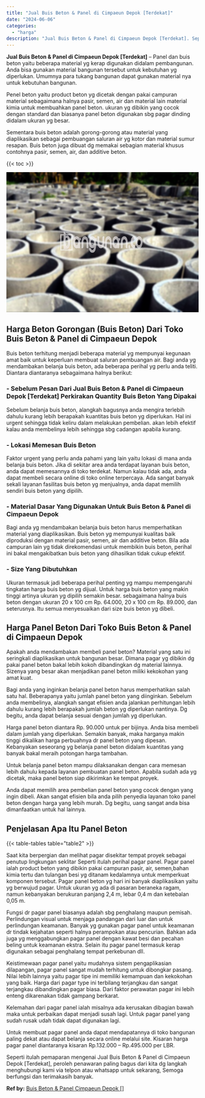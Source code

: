 ```yaml
---
title: "Jual Buis Beton & Panel di Cimpaeun Depok [Terdekat]"
date: "2024-06-06"
categories: 
  - "harga"
description: "Jual Buis Beton & Panel di Cimpaeun Depok [Terdekat]. Seperti itulah pemaparan mengenai Jual Buis Beton & Panel di Cimpaeun Depok [Terdekat], peroleh penaw..."
---
```


**Jual Buis Beton & Panel di Cimpaeun Depok \[Terdekat\]** – Panel dan buis beton yaitu beberapa material yg kerap digunakan didalam pembangunan. Anda bisa gunakan material bangunan tersebut untuk kebutuhan yg diperlukan. Umumnya para tukang bangunan dapat gunakan material nya untuk kebutuhan bangunan.

Penel beton yaitu product beton yg dicetak dengan pakai campuran material sebagaimana halnya pasir, semen, air dan material lain material kimia untuk membuahkan panel beton. ukuran yg dibikin yang cocok dengan standard dan biasanya panel beton digunakan sbg pagar dinding didalam ukuran yg besar.

Sementara buis beton adalah gorong-gorong atau material yang diaplikasikan sebagai pembuangan saluran air yg kotor dan material sumur resapan. Buis beton juga dibuat dg memakai sebagian material khusus contohnya pasir, semen, air, dan additive beton.

{{< toc >}}

![Jual Buis Beton & Panel di Cimpaeun Depok [Terdekat]](/images/jual-panel-buis-beton-murah-07.png)

## Harga Beton Gorongan (Buis Beton) Dari Toko Buis Beton & Panel di Cimpaeun Depok

Buis beton terhitung menjadi beberapa material yg mempunyai kegunaan amat baik untuk keperluan membuat saluran pembuangan air. Bagi anda yg mendambakan belanja buis beton, ada beberapa perihal yg perlu anda teliti. Diantara diantaranya sebagaimana halnya berikut:

### \- Sebelum Pesan Dari Jual Buis Beton & Panel di Cimpaeun Depok \[Terdekat\] Perkirakan Quantity Buis Beton Yang Dipakai

Sebelum belanja buis beton, alangkah bagusnya anda mengira terlebih dahulu kurang lebih berapakah kuantitas buis beton yg diperlukan. Hal ini urgent sehingga tidak keliru dalam melakukan pembelian. akan lebih efektif kalau anda membelinya lebih sehingga sbg cadangan apabila kurang.

### \- Lokasi Memesan Buis Beton

Faktor urgent yang perlu anda pahami yang lain yaitu lokasi di mana anda belanja buis beton. Jika di sekitar area anda terdapat layanan buis beton, anda dapat memesannya di toko terdekat. Namun kalau tidak ada, anda dapat membeli secara online di toko online terpercaya. Ada sangat banyak sekali layanan fasilitas buis beton yg menjualnya, anda dapat memilih sendiri buis beton yang dipilih.

### \- Material Dasar Yang Digunakan Untuk Buis Beton & Panel di Cimpaeun Depok

Bagi anda yg mendambakan belanja buis beton harus memperhatikan material yang diaplikasikan. Buis beton yg mempunyai kualitas baik diproduksi dengan material pasir, semen, air dan additive beton. Bila ada campuran lain yg tidak direkomendasi untuk membikin buis beton, perihal ini bakal mengakibatkan buis beton yang dihasilkan tidak cukup efektif.

### \- Size Yang Dibutuhkan

Ukuran termasuk jadi beberapa perihal penting yg mampu mempengaruhi tingkatan harga buis beton yg dijual. Untuk harga buis beton yang makin tinggi artinya ukuran yg dipilih semakin besar. sebagaimana halnya buis beton dengan ukuran 20 x 100 cm Rp. 64.000, 20 x 100 cm Rp. 89.000, dan seterusnya. Itu semua menyesuaikan dari size buis beton yg dibeli.

## Harga Panel Beton Dari Toko Buis Beton & Panel di Cimpaeun Depok

Apakah anda mendambakan membeli panel beton? Material yang satu ini seringkali diaplikasikan untuk bangunan besar. Dimana pagar yg dibikin dg pakai panel beton bakal lebih kokoh dibandingkan dg material lainnya. Sizenya yang besar akan menjadikan panel beton miliki kekokohan yang amat kuat.

Bagi anda yang inginkan belanja panel beton harus memperhatikan salah satu hal. Beberapanya yaitu jumlah panel beton yang diinginkan. Sebelum anda membelinya, alangkah sangat efisien anda jalankan perhitungan lebih dahulu kurang lebih berapakah jumlah beton yg diperlukan nantinya. Dg begitu, anda dapat belanja sesuai dengan jumlah yg diperlukan.

Harga panel beton diantara Rp. 90.000 untuk per bijinya. Anda bisa membeli dalam jumlah yang diperlukan. Semakin banyak, maka harganya makin tinggi dikalikan harga perbuahnya dr panel beton yang dipesan. Kebanyakan seseorang yg belanja panel beton didalam kuantitas yang banyak bakal meraih potongan harga tambahan.

Untuk belanja panel beton mampu dilaksanakan dengan cara memesan lebih dahulu kepada layanan pembuatan panel beton. Apabila sudah ada yg dicetak, maka panel beton siap dikirimkan ke tempat proyek.

Anda dapat memilih area pembelian panel beton yang cocok dengan yang ingin dibeli. Akan sangat efisien bila anda pilih penyedia layanan toko panel beton dengan harga yang lebih murah. Dg begitu, uang sangat anda bisa dimanfaatkan untuk hal lainnya.

## Penjelasan Apa Itu Panel Beton

{{< table-tables table="table2" >}}

Saat kita berpergian dan melihat pagar disekitar tempat proyek sebagai penutup lingkungan seklitar Seperti itulah perihal pagar panel. Pagar panel ialah product beton yang dibikin pakai campuran pasir, air, semen,bahan kimia tertu dan tulangan besi yg ditanam kedalamnya untuk memperkuat komponen tersebut. Pagar panel beton yg hari ini banyak diaplikasikan yaitu yg berwujud pagar. Untuk ukuran yg ada di pasaran beraneka ragam, namun kebanyakan berukuran panjang 2,4 m, lebar 0,4 m dan ketebalan 0,05 m.

Fungsi dr pagar panel biasanya adalah sbg penghalang maupun pemisah. Perlindungan visual untuk menjaga pandangan dari luar dan untuk perlindungan keamanan. Banyak yg gunakan pagar panel untuk keamanan dr tindak kejahatan seperti halnya perampokan atau pencurian. Bahkan ada juga yg menggabungkan pagar panel dengan kawat besi dan pecahan beling untuk keamanan ekstra. Selain itu pagar panel termasuk kerap digunakan sebagai penghalang tempat perkebunan dll.

Keistimewaan pagar panel yaitu mudahnya sistem pengaplikasian dilapangan, pagar panel sangat mudah terhitung untuk dibongkar pasang. Nilai lebih lainnya yaitu pagar tipe ini memiliki kemampuan dan kekokohan yang baik. Harga dari pagar type ini terbilang terjangkau dan sangat terjangkau dibandingkan pagar biasa. Dari faktor perawatan pagar ini lebih enteng dikarenakan tidak gampang berkarat.

Kelemahan dari pagar panel ialah misalnya ada kerusakan dibagian bawah maka untuk perbaikan dapat menjadi susah lagi. Untuk pagar panel yang sudah rusak udah tidak dapat digunakan lagi.

Untuk membuat pagar panel anda dapat mendapatannya di toko bangunan paling dekat atau dapat belanja secara online melalui site. Kisaran harga pagar panel diantaranya kisaran Rp.132.000 – Rp.495.000 per LBR.

Seperti itulah pemaparan mengenai Jual Buis Beton & Panel di Cimpaeun Depok \[Terdekat\], peroleh penawaran paling bagus dari kita dg langkah menghubungi kami via telpon atau whatsapp untuk sekarang, Semoga berfungsi dan terimakasih banyak.

**Ref by:** [Buis Beton & Panel Cimpaeun Depok []](https://id.wikipedia.org/wiki/Buis)
